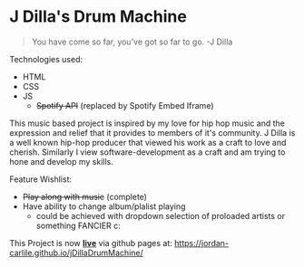 # J Dilla's Drum Machine #
> You have come so far, you've got so far to go.
>-J Dilla

Technologies used:
* HTML
* CSS
* JS
	* ~~Spotify API~~ (replaced by Spotify Embed Iframe)

This music based project is inspired by my love for hip hop music and the expression and relief that it provides to members of it's community. J Dilla is a well known hip-hop producer that viewed his work as a craft to love and cherish. Similarly I view software-development as a craft and am trying to hone and develop my skills.

Feature Wishlist:
* ~~Play along with music~~ (complete)
* Have ability to change album/plalist playing
	* could be achieved with dropdown selection of proloaded artists or something FANCIER c:


This Project is now [**live**](https://jordan-carlile.github.io/jDillaDrumMachine/) via github pages at:
https://jordan-carlile.github.io/jDillaDrumMachine/

